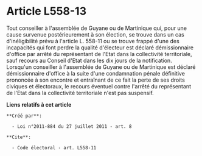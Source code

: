 # Article L558-13

Tout conseiller à l'assemblée de Guyane ou de Martinique qui, pour une cause survenue postérieurement à son élection, se
trouve dans un cas d'inéligibilité prévu à l'article L. 558-11 ou se trouve frappé d'une des incapacités qui font perdre la
qualité d'électeur est déclaré démissionnaire d'office par arrêté du représentant de l'Etat dans la collectivité
territoriale, sauf recours au Conseil d'Etat dans les dix jours de la notification. Lorsqu'un conseiller à l'assemblée de
Guyane ou de Martinique est déclaré démissionnaire d'office à la suite d'une condamnation pénale définitive prononcée à son
encontre et entraînant de ce fait la perte de ses droits civiques et électoraux, le recours éventuel contre l'arrêté du
représentant de l'Etat dans la collectivité territoriale n'est pas suspensif.

**Liens relatifs à cet article**

	**Créé par**:

	  - Loi n°2011-884 du 27 juillet 2011 - art. 8

	**Cite**:

	  - Code électoral - art. L558-11
